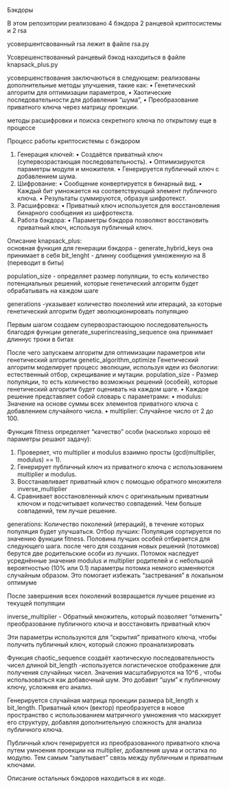 Бэкдоры  

В этом репозитории реализовано 4 бэкдора
2 ранцевой криптосистемы и 2 rsa

усовершентсвованный rsa лежит в файле rsa.py  

Усоврешенствованный ранцевый бэкод находиться в файле knapsack_plus.py  

усовершенствования заключаються в следующем:
реализованы дополнительные методы улучшения, такие как:
 • Генетический алгоритм для оптимизации параметров,
 • Хаотические последовательности для добавления “шума”,
 • Преобразование приватного ключа через матрицу проекции.

методы расшифровки и поиска секретного ключа по открытому еще в процессе  

Процесс работы криптосистемы с бэкдором

 1. Генерация ключей:
 • Создаётся приватный ключ (супервозрастающая последовательность).
 • Оптимизируются параметры модуля и множителя.
 • Генерируется публичный ключ с добавлением шума.
 2. Шифрование:
 • Сообщение конвертируется в бинарный вид.
 • Каждый бит умножается на соответствующий элемент публичного ключа.
 • Результаты суммируются, образуя шифротекст.
 3. Расшифровка:
 • Приватный ключ используется для восстановления бинарного сообщения из шифротекста.
 4. Работа бэкдора:
 • Параметры бэкдора позволяют восстановить приватный ключ, используя публичный ключ.

Описание knapsack_plus:  
основная функция для генерации бэкдора - generate_hybrid_keys
она принимает в себя bit_lenght - длинну сообщения умноженную на 8 (переводит в биты)

population_size - определяет размер популяции, то есть количество потенциальных решений, которые генетический алгоритм будет обрабатывать на каждом шаге

generations -указывает количество поколений или итераций, за которые генетический алгоритм будет эволюционировать популяцию

Первым шагом создаем супервозрастающюю последовательность благодря функции generate_superincreasing_sequence она принимает длиннус троки в битах

После чего запускаем алгоритм для оптимизации параметров или генетический алгоритм genetic_algorithm_optimize
Генетический алгоритм моделирует процесс эволюции, используя идеи из биологии: естественный отбор, скрещивание и мутации.
population_size - Размер популяции, то есть количество возможных решений (особей), которые генетический алгоритм будет оценивать на каждом шаге.
 • Каждое решение представляет собой словарь с параметрами:
 • modulus: Значение на основе суммы всех элементов приватного ключа с добавлением случайного числа.
 • multiplier: Случайное число от 2 до 100.

Функция fitness определяет “качество” особи (насколько хорошо её параметры решают задачу):

 1. Проверяет, что multiplier и modulus взаимно просты (gcd(multiplier, modulus) == 1).
 2. Генерирует публичный ключ из приватного ключа с использованием multiplier и modulus.
 3. Восстанавливает приватный ключ с помощью обратного множителя inverse_multiplier
 4. Сравнивает восстановленный ключ с оригинальным приватным ключом и подсчитывает количество совпадений.
Чем больше совпадений, тем лучше решение.

generations: Количество поколений (итераций), в течение которых популяция будет улучшаться.
Отбор лучших: Популяция сортируется по значению функции fitness. Половина лучших особей отбирается для следующего шага. после чего для создания новых решений (потомков) берутся две родительские особи из лучших. Потомок наследует усреднённые значения modulus и multiplier родителей и с небольшой вероятностью (10% или 0.1) параметры потомка немного изменяются случайным образом. Это помогает избежать “застревания” в локальном оптимуме

После завершения всех поколений возвращается лучшее решение из текущей популяции

inverse_multiplier - Обратный множитель, который позволяет “отменить” преобразование публичного ключа и восстановить приватный ключ

Эти параметры используются для “скрытия” приватного ключа, чтобы получить публичный ключ, который сложно проанализировать

Функция chaotic_sequence создаёт хаотическую последовательность чисел длиной bit_length -используется логистическое отображение для получения случайных чисел. Значения масштабируются на  10^6 , чтобы использоваться как добавочный шум. Это добавит “шум” к публичному ключу, усложняя его анализ.

Генерируется случайная матрица проекции размера bit_length x bit_length.
Приватный ключ (вектор) преобразуется в новое пространство с использованием матричного умножения
что маскирует его структуру, добавляя дополнительную сложность для анализа публичного ключа.

Публичный ключ генерируется из преобразованного приватного ключа путем умноения проекции на multiplier, добавления шума и остатка по модулю. Тем самым “запутывает” связь между публичным и приватным ключами.

Описание остальных бэкдоров находиться в их коде.
